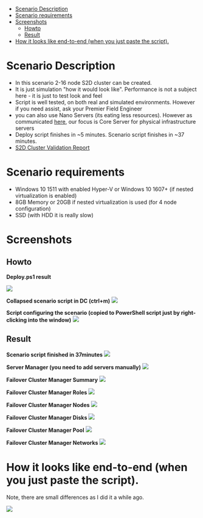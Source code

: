 <!-- TOC -->

- [Scenario Description](#scenario-description)
- [Scenario requirements](#scenario-requirements)
- [Screenshots](#screenshots)
    - [Howto](#howto)
    - [Result](#result)
- [How it looks like end-to-end (when you just paste the script).](#how-it-looks-like-end-to-end-when-you-just-paste-the-script)

<!-- /TOC -->

# Scenario Description

* In this scenario 2-16 node S2D cluster can be created.
* It is just simulation "how it would look like". Performance is not a subject here - it is just to test look and feel
* Script is well tested, on both real and simulated environments. However if you need assist, ask your Premier Field Engineer
* you can also use Nano Servers (its eating less resources). However as communicated [here](https://blogs.technet.microsoft.com/hybridcloud/2017/06/15/delivering-continuous-innovation-with-windows-server/), our focus is Core Server for physical infrastructure servers
* Deploy script finishes in ~5 minutes. Scenario script finishes in ~37 minutes.
* [S2D Cluster Validation Report](/Scenarios/S2D%20Hyperconverged/Screenshots/ValidationReport.zip)

# Scenario requirements

* Windows 10 1511 with enabled Hyper-V or Windows 10 1607+ (if nested virtualization is enabled)
* 8GB Memory or 20GB if nested virtualization is used (for 4 node configuration)
* SSD (with HDD it is really slow)

# Screenshots

## Howto

**Deploy.ps1 result**

![](/Scenarios/S2D%20Hyperconverged/Screenshots/DeployResultOverview.png)

**Collapsed scenario script in DC (ctrl+m)**
![](/Scenarios/S2D%20Hyperconverged/Screenshots/CollapsedScenarioScriptInDC.png)

**Script configuring the scenario (copied to PowerShell script just by right-clicking into the window)**
![](/Scenarios/S2D%20Hyperconverged/Screenshots/ScenarioScriptPastedIntoPosh.png)

## Result

**Scenario script finished in 37minutes**
![](/Scenarios/S2D%20Hyperconverged/Screenshots/ScenarioScriptFinished.png)

**Server Manager (you need to add servers manually)**
![](/Scenarios/S2D%20Hyperconverged/Screenshots/ServerManager.png)

**Failover Cluster Manager Summary**
![](/Scenarios/S2D%20Hyperconverged/Screenshots/FailoverClusterManagerSummary.png)

**Failover Cluster Manager Roles**
![](/Scenarios/S2D%20Hyperconverged/Screenshots/FailoverClusterManagerRoles.png)

**Failover Cluster Manager Nodes**
![](/Scenarios/S2D%20Hyperconverged/Screenshots/FailoverClusterManagerNodes.png)

**Failover Cluster Manager Disks**
![](/Scenarios/S2D%20Hyperconverged/Screenshots/FailoverClusterManagerDisks.png)

**Failover Cluster Manager Pool**
![](/Scenarios/S2D%20Hyperconverged/Screenshots/FailoverClusterManagerPool.png)

**Failover Cluster Manager Networks**
![](/Scenarios/S2D%20Hyperconverged/Screenshots/FailoverClusterManagerNetworks.png)

# How it looks like end-to-end (when you just paste the script). 
Note, there are small differences as I did it a while ago.

![](/Scenarios/S2D%20Hyperconverged/Screenshots/s2d_Hyperconverged.gif)
